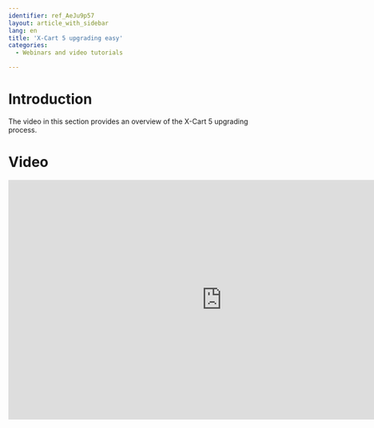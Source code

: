 ```yaml
---
identifier: ref_AeJu9p57
layout: article_with_sidebar
lang: en
title: 'X-Cart 5 upgrading easy'
categories:
  - Webinars and video tutorials

---
```



# Introduction

The video in this section provides an overview of the X-Cart 5 upgrading process.

# Video

<iframe class="youtube-player" type="text/html" style="width: 853px; height: 480px" src="https://www.youtube.com/embed/1108YUZWsmc" frameborder="0"></iframe>